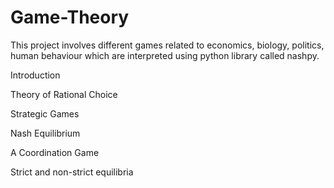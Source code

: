 # Game-Theory

This project involves different games related to economics, biology, politics, human behaviour which are interpreted using python library called nashpy.

Introduction

Theory of Rational Choice

Strategic Games

Nash Equilibrium

A Coordination Game

Strict and non-strict equilibria

 
